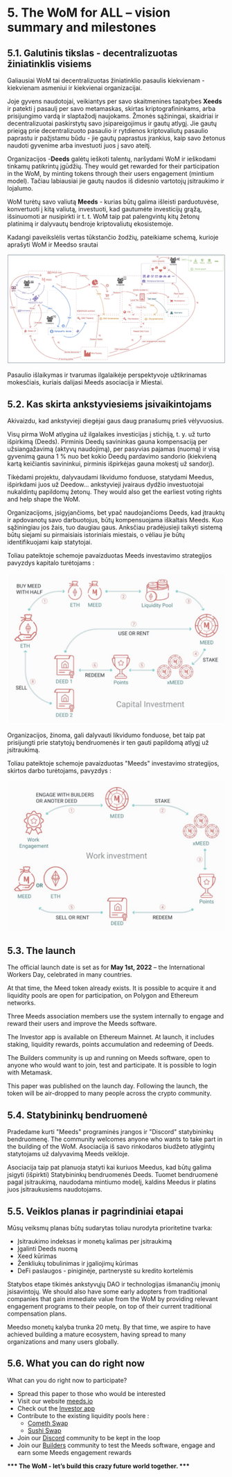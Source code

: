 # 5. The WoM for ALL – vision summary and milestones

## 5.1. Galutinis tikslas - decentralizuotas žiniatinklis visiems

Galiausiai WoM tai decentralizuotas žiniatinklio pasaulis kiekvienam - kiekvienam asmeniui ir kiekvienai organizacijai.

Joje gyvens naudotojai, veikiantys per savo skaitmenines tapatybes **Xeeds** ir patekti į pasaulį per savo metamaskas, skirtas kriptografininkams, arba prisijungimo vardą ir slaptažodį naujokams. Žmonės sąžiningai, skaidriai ir decentralizuotai paskirstytų savo įsipareigojimus ir gautų atlygį. Jie gautų prieigą prie decentralizuoto pasaulio ir rytdienos kriptovaliutų pasaulio paprastu ir pažįstamu būdu - jie gautų paprastus įrankius, kaip savo žetonus naudoti gyvenime arba investuoti juos į savo ateitį.

Organizacijos -**Deeds** galėtų ieškoti talentų, naršydami WoM ir ieškodami tinkamų patikrintų įgūdžių. They would get rewarded for their participation in the WoM, by minting tokens through their users engagement (mintium model). Tačiau labiausiai jie gautų naudos iš didesnio vartotojų įsitraukimo ir lojalumo.

WoM turėtų savo valiutą **Meeds** - kurias būtų galima išleisti parduotuvėse, konvertuoti į kitą valiutą, investuoti, kad gautumėte investicijų grąžą, išsinuomoti ar nusipirkti ir t. t. WoM taip pat palengvintų kitų žetonų platinimą ir dalyvautų bendroje kriptovaliutų ekosistemoje.

Kadangi paveikslėlis vertas tūkstančio žodžių, pateikiame schemą, kurioje aprašyti WoM ir Meedso srautai

![WoM and Meeds flows](en/img/wom-flows.png)

Pasaulio išlaikymas ir tvarumas ilgalaikėje perspektyvoje užtikrinamas mokesčiais, kuriais dalijasi Meeds asociacija ir Miestai.

## 5.2. Kas skirta ankstyviesiems įsivaikintojams

Akivaizdu, kad ankstyvieji diegėjai gaus daug pranašumų prieš vėlyvuosius.

Visų pirma WoM atlygina už ilgalaikes investicijas į stichiją, t. y. už turto išpirkimą (Deeds). Pirminis Deedų savininkas gauna kompensaciją per užsiangažavimą (aktyvų naudojimą), per pasyvias pajamas (nuomą) ir visą gyvenimą gauna 1 % nuo bet kokio Deedų pardavimo sandorio (kiekvieną kartą keičiantis savininkui, pirminis išpirkėjas gauna mokestį už sandorį).

Tikėdami projektu, dalyvaudami likvidumo fonduose, statydami Meedus, išpirkdami juos už Deedow... ankstyvieji įvairaus dydžio investuotojai nukaldintų papildomų žetonų. They would also get the earliest voting rights and help shape the WoM.

Organizacijoms, įsigyjančioms, bet ypač naudojančioms Deeds, kad įtrauktų ir apdovanotų savo darbuotojus, būtų kompensuojama iškaltais Meeds. Kuo sąžiningiau jos žais, tuo daugiau gaus. Anksčiau pradėjusieji taikyti sistemą būtų siejami su pirmaisiais istoriniais miestais, o vėliau jie būtų identifikuojami kaip statytojai.

Toliau pateiktoje schemoje pavaizduotas Meeds investavimo strategijos pavyzdys kapitalo turėtojams :

![Meeds investment strategy for capital holders](en/img/invest-capital.png)

Organizacijos, žinoma, gali dalyvauti likvidumo fonduose, bet taip pat prisijungti prie statytojų bendruomenės ir ten gauti papildomą atlygį už įsitraukimą.

Toliau pateiktoje schemoje pavaizduotas "Meeds" investavimo strategijos, skirtos darbo turėtojams, pavyzdys :

![Meeds investment strategy for work holders](en/img/invest-work.png)

## 5.3. The launch

The official launch date is set as for **May 1st, 2022** – the International Workers Day, celebrated in many countries.

At that time, the Meed token already exists. It is possible to acquire it and liquidity pools are open for participation, on Polygon and Ethereum networks.

Three Meeds association members use the system internally to engage and reward their users and improve the Meeds software.

The Investor app is available on Ethereum Mainnet. At launch, it includes staking, liquidity rewards, points accumulation and redeeming of Deeds.

The Builders community is up and running on Meeds software, open to anyone who would want to join, test and participate. It is possible to login with Metamask.

This paper was published on the launch day. Following the launch, the token will be air-dropped to many people across the crypto community.

## 5.4. Statybininkų bendruomenė

Pradedame kurti "Meeds" programinės įrangos ir "Discord" statybininkų bendruomenę. The community welcomes anyone who wants to take part in the building of the WoM. Asociacija iš savo rinkodaros biudžeto atlygintų statytojams už dalyvavimą Meeds veikloje.

Asociacija taip pat planuoja statyti kai kuriuos Meedus, kad būtų galima įsigyti (išpirkti) Statybininkų bendruomenės Deeds. Tuomet bendruomenė pagal įsitraukimą, naudodama mintiumo modelį, kaldins Meedus ir platins juos įsitraukusiems naudotojams.

## 5.5. Veiklos planas ir pagrindiniai etapai

Mūsų veiksmų planas būtų sudarytas toliau nurodyta prioritetine tvarka:

- Įsitraukimo indeksas ir monetų kalimas per įsitraukimą
- Įgalinti Deeds nuomą
- Xeed kūrimas
- Ženkliukų tobulinimas ir įgaliojimų kūrimas
- DeFi paslaugos - piniginėje, partnerystė su kredito kortelėmis

Statybos etape tikimės ankstyvųjų DAO ir technologijas išmanančių įmonių įsisavintojų. We should also have some early adopters from traditional companies that gain immediate value from the WoM by providing relevant engagement programs to their people, on top of their current traditional compensation plans.

Meedso monetų kalyba trunka 20 metų. By that time, we aspire to have achieved building a mature ecosystem, having spread to many organizations and many users globally.

## 5.6. What you can do right now

What can you do right now to participate?

- Spread this paper to those who would be interested
- Visit our website [meeds.io](https://www.meeds.io/)
- Check out the [Investor app](https://meeds.io/investors)
- Contribute to the existing liquidity pools here :
  - [Cometh Swap](https://swap.cometh.io/)
  - [Sushi Swap](https://sushi.com)
- Join our [Discord](https://discord.com/invite/hAuADSq3) community to be kept in the loop
- Join our [Builders](https://meeds.io/builders) community to test the Meeds software, engage and earn some Meeds engagement rewards

**\*\*\* The WoM - let’s build this crazy future world together. \*\*\***